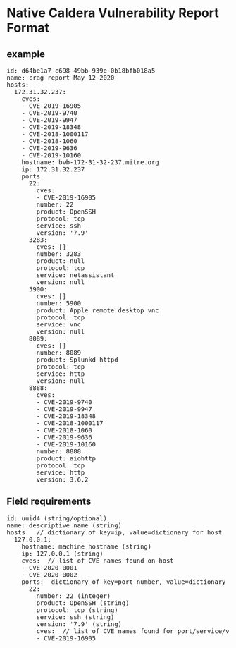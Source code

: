 # Native Caldera Vulnerability Report Format

## example
<pre>
id: d64be1a7-c698-49bb-939e-0b18bfb018a5
name: crag-report-May-12-2020
hosts:
  172.31.32.237:
    cves:
    - CVE-2019-16905
    - CVE-2019-9740
    - CVE-2019-9947
    - CVE-2019-18348
    - CVE-2018-1000117
    - CVE-2018-1060
    - CVE-2019-9636
    - CVE-2019-10160
    hostname: bvb-172-31-32-237.mitre.org
    ip: 172.31.32.237
    ports:
      22:
        cves:
        - CVE-2019-16905
        number: 22
        product: OpenSSH
        protocol: tcp
        service: ssh
        version: '7.9'
      3283:
        cves: []
        number: 3283
        product: null
        protocol: tcp
        service: netassistant
        version: null
      5900:
        cves: []
        number: 5900
        product: Apple remote desktop vnc
        protocol: tcp
        service: vnc
        version: null
      8089:
        cves: []
        number: 8089
        product: Splunkd httpd
        protocol: tcp
        service: http
        version: null
      8888:
        cves:
        - CVE-2019-9740
        - CVE-2019-9947
        - CVE-2019-18348
        - CVE-2018-1000117
        - CVE-2018-1060
        - CVE-2019-9636
        - CVE-2019-10160
        number: 8888
        product: aiohttp
        protocol: tcp
        service: http
        version: 3.6.2
</pre>

## Field requirements

<pre>
id: uuid4 (string/optional)
name: descriptive name (string)
hosts:  // dictionary of key=ip, value=dictionary for host
  127.0.0.1:
    hostname: machine hostname (string)
    ip: 127.0.0.1 (string)
    cves:  // list of CVE names found on host
    - CVE-2020-0001
    - CVE-2020-0002
    ports:  dictionary of key=port number, value=dictionary for port
      22:
        number: 22 (integer)
        product: OpenSSH (string)
        protocol: tcp (string)
        service: ssh (string)
        version: '7.9' (string)
        cves:  // list of CVE names found for port/service/version
        - CVE-2019-16905
</pre>